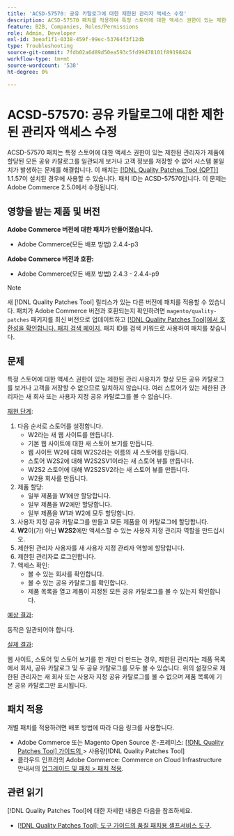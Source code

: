 ```yaml
---
title: 'ACSD-57570: 공유 카탈로그에 대한 제한된 관리자 액세스 수정'
description: ACSD-57570 패치를 적용하여 특정 스토어에 대한 액세스 권한이 있는 제한된 관리자가 제품에 할당된 모든 공유 카탈로그를 일관되게 보거나 고객 정보를 저장할 수 없어 시스템 불일치가 발생하는 Adobe Commerce 문제를 해결합니다.
feature: B2B, Companies, Roles/Permissions
role: Admin, Developer
exl-id: 3eeaf1f1-0338-459f-99ec-53764f3f12db
type: Troubleshooting
source-git-commit: 7fdb02a6d89d50ea593c5fd99d78101f89198424
workflow-type: tm+mt
source-wordcount: '538'
ht-degree: 0%

---
```


# ACSD-57570: 공유 카탈로그에 대한 제한된 관리자 액세스 수정

ACSD-57570 패치는 특정 스토어에 대한 액세스 권한이 있는 제한된 관리자가 제품에 할당된 모든 공유 카탈로그를 일관되게 보거나 고객 정보를 저장할 수 없어 시스템 불일치가 발생하는 문제를 해결합니다. 이 패치는 [[!DNL Quality Patches Tool (QPT)]](/help/tools/quality-patches-tool/quality-patches-tool-to-self-serve-quality-patches.md) 1.1.57이 설치된 경우에 사용할 수 있습니다. 패치 ID는 ACSD-57570입니다. 이 문제는 Adobe Commerce 2.5.0에서 수정됩니다.

## 영향을 받는 제품 및 버전

**Adobe Commerce 버전에 대한 패치가 만들어졌습니다.**

* Adobe Commerce(모든 배포 방법) 2.4.4-p3

**Adobe Commerce 버전과 호환:**

* Adobe Commerce(모든 배포 방법) 2.4.3 - 2.4.4-p9

>[!NOTE]
>
>새 [!DNL Quality Patches Tool] 릴리스가 있는 다른 버전에 패치를 적용할 수 있습니다. 패치가 Adobe Commerce 버전과 호환되는지 확인하려면 `magento/quality-patches` 패키지를 최신 버전으로 업데이트하고 [[!DNL Quality Patches Tool]에서 호환성을 확인합니다. 패치 검색 페이지](https://experienceleague.adobe.com/tools/commerce-quality-patches/index.html). 패치 ID를 검색 키워드로 사용하여 패치를 찾습니다.

## 문제

특정 스토어에 대한 액세스 권한이 있는 제한된 관리 사용자가 항상 모든 공유 카탈로그를 보거나 고객을 저장할 수 없으므로 일치하지 않습니다. 여러 스토어가 있는 제한된 관리자는 새 회사 또는 사용자 지정 공유 카탈로그를 볼 수 없습니다.

<u>재현 단계</u>:

1. 다음 순서로 스토어를 설정합니다.
   * W2라는 새 웹 사이트를 만듭니다.
   * 기본 웹 사이트에 대한 새 스토어 보기를 만듭니다.
   * 웹 사이트 W2에 대해 W2S2라는 이름의 새 스토어를 만듭니다.
   * 스토어 W2S2에 대해 W2S2SV1이라는 새 스토어 뷰를 만듭니다.
   * W2S2 스토어에 대해 W2S2SV2라는 새 스토어 뷰를 만듭니다.
   * W2용 회사를 만듭니다.
1. 제품 할당:
   * 일부 제품을 W1에만 할당합니다.
   * 일부 제품을 W2에만 할당합니다.
   * 일부 제품을 W1과 W2에 모두 할당합니다.
1. 사용자 지정 공유 카탈로그를 만들고 모든 제품을 이 카탈로그에 할당합니다.
1. **W2**&#x200B;이(가) 아닌 **W2S2**&#x200B;에만 액세스할 수 있는 사용자 지정 관리자 역할을 만드십시오.
1. 제한된 관리자 사용자를 새 사용자 지정 관리자 역할에 할당합니다.
1. 제한된 관리자로 로그인합니다.
1. 액세스 확인:
   * 볼 수 있는 회사를 확인합니다.
   * 볼 수 있는 공유 카탈로그를 확인합니다.
   * 제품 목록을 열고 제품이 지정된 모든 공유 카탈로그를 볼 수 있는지 확인합니다.

<u>예상 결과</u>:

동작은 일관되어야 합니다.

<u>실제 결과</u>:

웹 사이트, 스토어 및 스토어 보기를 한 개만 더 만드는 경우, 제한된 관리자는 제품 목록에서 회사, 공유 카탈로그 및 두 공유 카탈로그를 모두 볼 수 있습니다. 위의 설정으로 제한된 관리자는 새 회사 또는 사용자 지정 공유 카탈로그를 볼 수 없으며 제품 목록에 기본 공유 카탈로그만 표시됩니다.

## 패치 적용

개별 패치를 적용하려면 배포 방법에 따라 다음 링크를 사용합니다.

* Adobe Commerce 또는 Magento Open Source 온-프레미스: [[!DNL Quality Patches Tool]  가이드의 ](/help/tools/quality-patches-tool/usage.md)> 사용량[!DNL Quality Patches Tool]
* 클라우드 인프라의 Adobe Commerce: Commerce on Cloud Infrastructure 안내서의 [업그레이드 및 패치 > 패치 적용](https://experienceleague.adobe.com/docs/commerce-cloud-service/user-guide/develop/upgrade/apply-patches.html).

## 관련 읽기

[!DNL Quality Patches Tool]에 대한 자세한 내용은 다음을 참조하세요.

* [[!DNL Quality Patches Tool]: 도구 가이드의 품질 패치용 셀프서비스 도구](/help/tools/quality-patches-tool/quality-patches-tool-to-self-serve-quality-patches.md).

